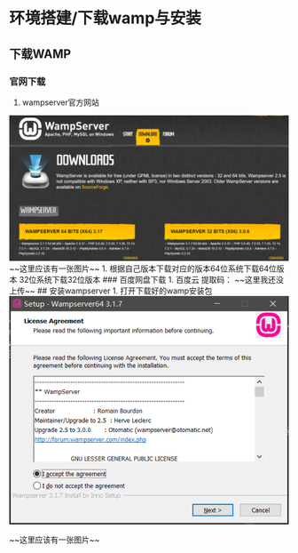 # 环境搭建/下载wamp与安装
## 下载WAMP
### 官网下载
1. <a herf="http://www.wampserver.com/en/#download-wrapper">wampserver官方网站</a>  
<img src="img\wampdownload.png">  
~~这里应该有一张图片~~  
1. 根据自己版本下载对应的版本64位系统下载64位版本  
32位系统下载32位版本  
### 百度网盘下载  
1. <a herf="www.baidu.com">百度云</a>  
提取码：
~~这里我还没上传~~
## 安装wampserver  
1. 打开下载好的wamp安装包
<img src="img\wampinstall.png"></p>  
~~这里应该有一张图片~~